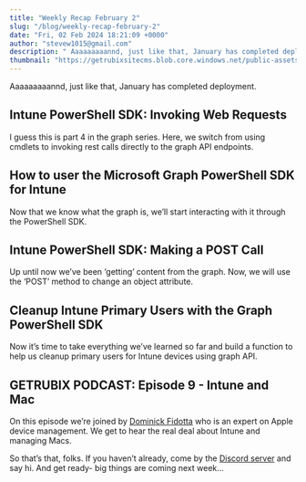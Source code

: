 ```yaml
---
title: "Weekly Recap February 2"
slug: "/blog/weekly-recap-february-2"
date: "Fri, 02 Feb 2024 18:21:09 +0000"
author: "stevew1015@gmail.com"
description: " Aaaaaaaaannd, just like that, January has completed deployment.Intune PowerShell SDK: Invoking Web Requests I guess this is part 4 in the graph series. Here, we switch from using cmdlets to invoking rest calls directly to the graph API endpoints.How to user the"
thumbnail: "https://getrubixsitecms.blob.core.windows.net/public-assets/content/v1/logo512.png"
---
```


Aaaaaaaaannd, just like that, January has completed deployment.

Intune PowerShell SDK: Invoking Web Requests
--------------------------------------------

I guess this is part 4 in the graph series. Here, we switch from using cmdlets to invoking rest calls directly to the graph API endpoints.

How to user the Microsoft Graph PowerShell SDK for Intune
---------------------------------------------------------

Now that we know what the graph is, we’ll start interacting with it through the PowerShell SDK.

Intune PowerShell SDK: Making a POST Call
-----------------------------------------

Up until now we’ve been ‘getting’ content from the graph. Now, we will use the ‘POST’ method to change an object attribute.

Cleanup Intune Primary Users with the Graph PowerShell SDK
----------------------------------------------------------

Now it’s time to take everything we’ve learned so far and build a function to help us cleanup primary users for Intune devices using graph API.

GETRUBIX PODCAST: Episode 9 - Intune and Mac
--------------------------------------------

On this episode we’re joined by [Dominick Fidotta](https://www.linkedin.com/in/dominickfidotta/) who is an expert on Apple device management. We get to hear the real deal about Intune and managing Macs.

So that’s that, folks. If you haven’t already, come by the [Discord server](https://discord.gg/getrubix) and say hi. And get ready- big things are coming next week…

